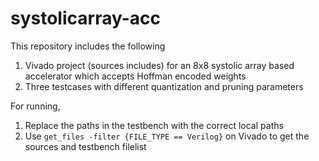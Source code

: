 # systolicarray-acc
 
This repository includes the following
 1. Vivado project (sources includes) for an 8x8 systolic array based accelerator which accepts Hoffman encoded weights
 2. Three testcases with different quantization and pruning parameters


For running,
 1. Replace the paths in the testbench with the correct local paths
 2. Use `get_files -filter {FILE_TYPE == Verilog}` on Vivado to get the sources and testbench filelist
